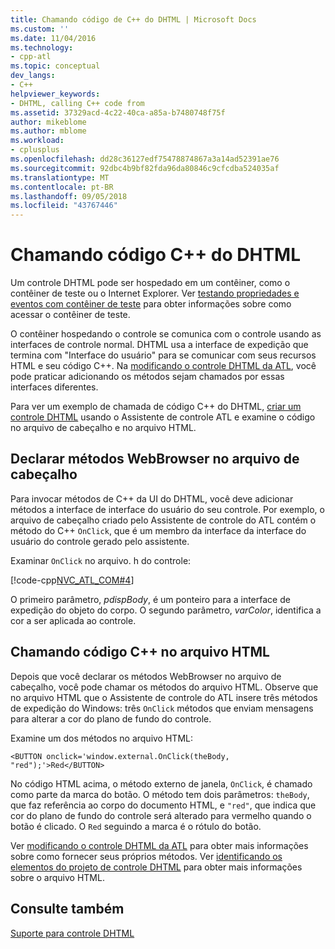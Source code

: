 ```yaml
---
title: Chamando código de C++ do DHTML | Microsoft Docs
ms.custom: ''
ms.date: 11/04/2016
ms.technology:
- cpp-atl
ms.topic: conceptual
dev_langs:
- C++
helpviewer_keywords:
- DHTML, calling C++ code from
ms.assetid: 37329acd-4c22-40ca-a85a-b7480748f75f
author: mikeblome
ms.author: mblome
ms.workload:
- cplusplus
ms.openlocfilehash: dd28c36127edf75478874867a3a14ad52391ae76
ms.sourcegitcommit: 92dbc4b9bf82fda96da80846c9cfcdba524035af
ms.translationtype: MT
ms.contentlocale: pt-BR
ms.lasthandoff: 09/05/2018
ms.locfileid: "43767446"
---
```

# <a name="calling-c-code-from-dhtml"></a>Chamando código C++ do DHTML

Um controle DHTML pode ser hospedado em um contêiner, como o contêiner de teste ou o Internet Explorer. Ver [testando propriedades e eventos com contêiner de teste](../mfc/testing-properties-and-events-with-test-container.md) para obter informações sobre como acessar o contêiner de teste.

O contêiner hospedando o controle se comunica com o controle usando as interfaces de controle normal. DHTML usa a interface de expedição que termina com "Interface do usuário" para se comunicar com seus recursos HTML e seu código C++. Na [modificando o controle DHTML da ATL](../atl/modifying-the-atl-dhtml-control.md), você pode praticar adicionando os métodos sejam chamados por essas interfaces diferentes.

Para ver um exemplo de chamada de código C++ do DHTML, [criar um controle DHTML](../atl/creating-an-atl-dhtml-control.md) usando o Assistente de controle ATL e examine o código no arquivo de cabeçalho e no arquivo HTML.

## <a name="declaring-webbrowser-methods-in-the-header-file"></a>Declarar métodos WebBrowser no arquivo de cabeçalho

Para invocar métodos de C++ da UI do DHTML, você deve adicionar métodos a interface de interface do usuário do seu controle. Por exemplo, o arquivo de cabeçalho criado pelo Assistente de controle do ATL contém o método do C++ `OnClick`, que é um membro da interface da interface do usuário do controle gerado pelo assistente.

Examinar `OnClick` no arquivo. h do controle:

[!code-cpp[NVC_ATL_COM#4](../atl/codesnippet/cpp/calling-cpp-code-from-dhtml_1.h)]

O primeiro parâmetro, *pdispBody*, é um ponteiro para a interface de expedição do objeto do corpo. O segundo parâmetro, *varColor*, identifica a cor a ser aplicada ao controle.

## <a name="calling-c-code-in-the-html-file"></a>Chamando código C++ no arquivo HTML

Depois que você declarar os métodos WebBrowser no arquivo de cabeçalho, você pode chamar os métodos do arquivo HTML. Observe que no arquivo HTML que o Assistente de controle do ATL insere três métodos de expedição do Windows: três `OnClick` métodos que enviam mensagens para alterar a cor do plano de fundo do controle.

Examine um dos métodos no arquivo HTML:

`<BUTTON onclick='window.external.OnClick(theBody, "red");'>Red</BUTTON>`

No código HTML acima, o método externo de janela, `OnClick`, é chamado como parte da marca do botão. O método tem dois parâmetros: `theBody`, que faz referência ao corpo do documento HTML, e `"red"`, que indica que cor do plano de fundo do controle será alterado para vermelho quando o botão é clicado. O `Red` seguindo a marca é o rótulo do botão.

Ver [modificando o controle DHTML da ATL](../atl/modifying-the-atl-dhtml-control.md) para obter mais informações sobre como fornecer seus próprios métodos. Ver [identificando os elementos do projeto de controle DHTML](../atl/identifying-the-elements-of-the-dhtml-control-project.md) para obter mais informações sobre o arquivo HTML.

## <a name="see-also"></a>Consulte também

[Suporte para controle DHTML](../atl/atl-support-for-dhtml-controls.md)

